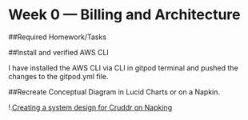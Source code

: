# Week 0 — Billing and Architecture

##Required Homework/Tasks

##Install and verified AWS CLI 

I have installed the AWS CLI via CLI in gitpod terminal and pushed the changes to the gitpod.yml file. 

##Recreate Conceptual Diagram in Lucid Charts or on a Napkin. 

!.[Creating a system design for Cruddr on Napking](assets/Cruddr-logical-app-Diagram-Napkin.png)




